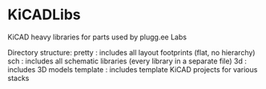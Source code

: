 # KiCADLibs
KiCAD heavy libraries for parts used by plugg.ee Labs

Directory structure:
pretty    : includes all layout footprints (flat, no hierarchy)
sch       : includes all schematic libraries (every library in a separate file)
3d        : includes 3D models
template  : includes template KiCAD projects for various stacks
